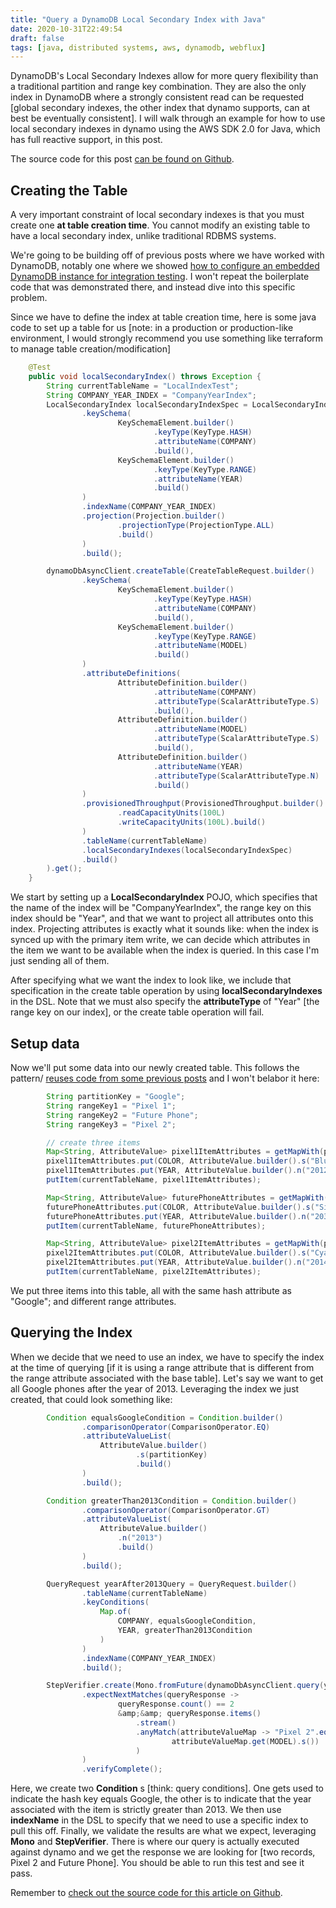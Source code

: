 ```yaml
---
title: "Query a DynamoDB Local Secondary Index with Java"
date: 2020-10-31T22:49:54
draft: false
tags: [java, distributed systems, aws, dynamodb, webflux]
---
```


DynamoDB's Local Secondary Indexes allow for more query flexibility than a traditional partition and range key combination. They are also the only index in DynamoDB where a strongly consistent read can be requested \[global secondary indexes, the other index that dynamo supports, can at best be eventually consistent\]. I will walk through an example for how to use local secondary indexes in dynamo using the AWS SDK 2.0 for Java, which has full reactive support, in this post.

The source code for this post [can be found on Github](https://github.com/nfisher23/webflux-and-dynamo/blob/master/src/test/java/com/nickolasfisher/reactivedynamo/PhoneServiceTest.java#L338).

## Creating the Table

A very important constraint of local secondary indexes is that you must create one **at table creation time**. You cannot modify an existing table to have a local secondary index, unlike traditional RDBMS systems.

We're going to be building off of previous posts where we have worked with DynamoDB, notably one where we showed [how to configure an embedded DynamoDB instance for integration testing](https://nickolasfisher.com/blog/Configuring-an-In-Memory-DynamoDB-instance-with-Java-for-Integration-Testing). I won't repeat the boilerplate code that was demonstrated there, and instead dive into this specific problem.

Since we have to define the index at table creation time, here is some java code to set up a table for us \[note: in a production or production-like environment, I would strongly recommend you use something like terraform to manage table creation/modification\]

```java
    @Test
    public void localSecondaryIndex() throws Exception {
        String currentTableName = "LocalIndexTest";
        String COMPANY_YEAR_INDEX = "CompanyYearIndex";
        LocalSecondaryIndex localSecondaryIndexSpec = LocalSecondaryIndex.builder()
                .keySchema(
                        KeySchemaElement.builder()
                                .keyType(KeyType.HASH)
                                .attributeName(COMPANY)
                                .build(),
                        KeySchemaElement.builder()
                                .keyType(KeyType.RANGE)
                                .attributeName(YEAR)
                                .build()
                )
                .indexName(COMPANY_YEAR_INDEX)
                .projection(Projection.builder()
                        .projectionType(ProjectionType.ALL)
                        .build()
                )
                .build();

        dynamoDbAsyncClient.createTable(CreateTableRequest.builder()
                .keySchema(
                        KeySchemaElement.builder()
                                .keyType(KeyType.HASH)
                                .attributeName(COMPANY)
                                .build(),
                        KeySchemaElement.builder()
                                .keyType(KeyType.RANGE)
                                .attributeName(MODEL)
                                .build()
                )
                .attributeDefinitions(
                        AttributeDefinition.builder()
                                .attributeName(COMPANY)
                                .attributeType(ScalarAttributeType.S)
                                .build(),
                        AttributeDefinition.builder()
                                .attributeName(MODEL)
                                .attributeType(ScalarAttributeType.S)
                                .build(),
                        AttributeDefinition.builder()
                                .attributeName(YEAR)
                                .attributeType(ScalarAttributeType.N)
                                .build()
                )
                .provisionedThroughput(ProvisionedThroughput.builder()
                        .readCapacityUnits(100L)
                        .writeCapacityUnits(100L).build()
                )
                .tableName(currentTableName)
                .localSecondaryIndexes(localSecondaryIndexSpec)
                .build()
        ).get();
    }

```

We start by setting up a **LocalSecondaryIndex** POJO, which specifies that the name of the index will be "CompanyYearIndex", the range key on this index should be "Year", and that we want to project all attributes onto this index. Projecting attributes is exactly what it sounds like: when the index is synced up with the primary item write, we can decide which attributes in the item we want to be available when the index is queried. In this case I'm just sending all of them.

After specifying what we want the index to look like, we include that specification in the create table operation by using **localSecondaryIndexes** in the DSL. Note that we must also specify the **attributeType** of "Year" \[the range key on our index\], or the create table operation will fail.

## Setup data

Now we'll put some data into our newly created table. This follows the pattern/ [reuses code from some previous posts](https://nickolasfisher.com/blog/Querying-DynamoDB-in-Java-with-the-AWS-SDK-20) and I won't belabor it here:

```java
        String partitionKey = "Google";
        String rangeKey1 = "Pixel 1";
        String rangeKey2 = "Future Phone";
        String rangeKey3 = "Pixel 2";

        // create three items
        Map<String, AttributeValue> pixel1ItemAttributes = getMapWith(partitionKey, rangeKey1);
        pixel1ItemAttributes.put(COLOR, AttributeValue.builder().s("Blue").build());
        pixel1ItemAttributes.put(YEAR, AttributeValue.builder().n("2012").build());
        putItem(currentTableName, pixel1ItemAttributes);

        Map<String, AttributeValue> futurePhoneAttributes = getMapWith(partitionKey, rangeKey2);
        futurePhoneAttributes.put(COLOR, AttributeValue.builder().s("Silver").build());
        futurePhoneAttributes.put(YEAR, AttributeValue.builder().n("2030").build());
        putItem(currentTableName, futurePhoneAttributes);

        Map<String, AttributeValue> pixel2ItemAttributes = getMapWith(partitionKey, rangeKey3);
        pixel2ItemAttributes.put(COLOR, AttributeValue.builder().s("Cyan").build());
        pixel2ItemAttributes.put(YEAR, AttributeValue.builder().n("2014").build());
        putItem(currentTableName, pixel2ItemAttributes);

```

We put three items into this table, all with the same hash attribute as "Google"; and different range attributes.

## Querying the Index

When we decide that we need to use an index, we have to specify the index at the time of querying \[if it is using a range attribute that is different from the range attribute associated with the base table\]. Let's say we want to get all Google phones after the year of 2013. Leveraging the index we just created, that could look something like:

```java
        Condition equalsGoogleCondition = Condition.builder()
                .comparisonOperator(ComparisonOperator.EQ)
                .attributeValueList(
                    AttributeValue.builder()
                            .s(partitionKey)
                            .build()
                )
                .build();

        Condition greaterThan2013Condition = Condition.builder()
                .comparisonOperator(ComparisonOperator.GT)
                .attributeValueList(
                    AttributeValue.builder()
                        .n("2013")
                        .build()
                )
                .build();

        QueryRequest yearAfter2013Query = QueryRequest.builder()
                .tableName(currentTableName)
                .keyConditions(
                    Map.of(
                        COMPANY, equalsGoogleCondition,
                        YEAR, greaterThan2013Condition
                    )
                )
                .indexName(COMPANY_YEAR_INDEX)
                .build();

        StepVerifier.create(Mono.fromFuture(dynamoDbAsyncClient.query(yearAfter2013Query)))
                .expectNextMatches(queryResponse ->
                        queryResponse.count() == 2
                        &amp;&amp; queryResponse.items()
                            .stream()
                            .anyMatch(attributeValueMap -> "Pixel 2".equals(
                                    attributeValueMap.get(MODEL).s())
                            )
                )
                .verifyComplete();

```

Here, we create two **Condition** s \[think: query conditions\]. One gets used to indicate the hash key equals Google, the other is to indicate that the year associated with the item is strictly greater than 2013. We then use **indexName** in the DSL to specify that we need to use a specific index to pull this off. Finally, we validate the results are what we expect, leveraging **Mono** and **StepVerifier**. There is where our query is actually executed against dynamo and we get the response we are looking for \[two records, Pixel 2 and Future Phone\]. You should be able to run this test and see it pass.

Remember to [check out the source code for this article on Github](https://github.com/nfisher23/webflux-and-dynamo/blob/master/src/test/java/com/nickolasfisher/reactivedynamo/PhoneServiceTest.java#L338).
